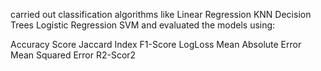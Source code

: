 carried out classification algorithms like
Linear Regression
KNN
Decision Trees
Logistic Regression
SVM
and evaluated the models using:

 Accuracy Score
Jaccard Index
F1-Score
LogLoss
Mean Absolute Error
Mean Squared Error
R2-Scor2

